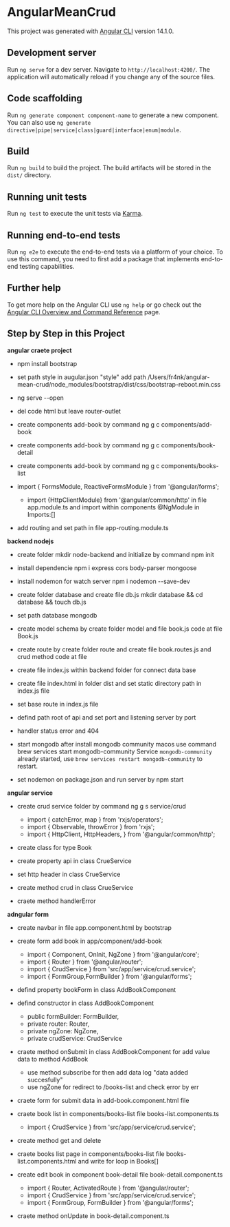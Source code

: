 # AngularMeanCrud

This project was generated with [Angular CLI](https://github.com/angular/angular-cli) version 14.1.0.

## Development server

Run `ng serve` for a dev server. Navigate to `http://localhost:4200/`. The application will automatically reload if you change any of the source files.

## Code scaffolding

Run `ng generate component component-name` to generate a new component. You can also use `ng generate directive|pipe|service|class|guard|interface|enum|module`.

## Build

Run `ng build` to build the project. The build artifacts will be stored in the `dist/` directory.

## Running unit tests

Run `ng test` to execute the unit tests via [Karma](https://karma-runner.github.io).

## Running end-to-end tests

Run `ng e2e` to execute the end-to-end tests via a platform of your choice. To use this command, you need to first add a package that implements end-to-end testing capabilities.

## Further help

To get more help on the Angular CLI use `ng help` or go check out the [Angular CLI Overview and Command Reference](https://angular.io/cli) page.

## Step by Step in this Project

**angular craete project**

- npm install bootstrap

- set path style in augular.json "style" add path /Users/fr4nk/angular-mean-crud/node_modules/bootstrap/dist/css/bootstrap-reboot.min.css

- ng serve --open

- del code html but leave router-outlet

- create components add-book by command ng g c components/add-book

- create components add-book by command ng g c components/book-detail

- create components add-book by command ng g c components/books-list

- import { FormsModule, ReactiveFormsModule } from '@angular/forms';

  - import {HttpClientModule} from '@angular/common/http' in file app.module.ts and import within components @NgModule in Imports:[]

- add routing and set path in file app-routing.module.ts

**backend nodejs**

- create folder mkdir node-backend and initialize by command npm init

- install dependencie npm i express cors body-parser mongoose

- install nodemon for watch server npm i nodemon --save-dev

- create folder database and create file db.js mkdir database && cd database && touch db.js

- set path database mongodb

- create model schema by create folder model and file book.js code at file Book.js

- create route by create folder route and create file book.routes.js and crud method code at file

- create file index.js within backend folder for connect data base

- create file index.html in folder dist and set static directory path in index.js file

- set base route in index.js file

- defind path root of api and set port and listening server by port

- handler status error and 404

- start mongodb after install mongodb community macos use command brew services start mongodb-community
  Service `mongodb-community` already started, use `brew services restart mongodb-community` to restart.

- set nodemon on package.json and run server by npm start

**angular service**

- create crud service folder by command ng g s service/crud

  - import { catchError, map } from 'rxjs/operators';
  - import { Observable, throwError } from 'rxjs';
  - import { HttpClient, HttpHeaders, } from '@angular/common/http';

- create class for type Book

- create property api in class CrueService

- set http header in class CrueService

- create method crud in class CrueService

- craete method handlerError

**adngular form**

- create navbar in file app.component.html by bootstrap

- create form add book in app/component/add-book

  - import { Component, OnInit, NgZone } from '@angular/core';
  - import { Router } from '@angular/router';
  - import { CrudService } from 'src/app/service/crud.service';
  - import { FormGroup,FormBuilder } from '@angular/forms';

- defind property bookForm in class AddBookComponent

- defind constructor in class AddBookComponent

  - public formBuilder: FormBuilder,
  - private router: Router,
  - private ngZone: NgZone,
  - private crudService: CrudService

- craete method onSubmit in class AddBookComponent for add value data to method AddBook

  - use method subscribe for then add data log "data added succesfully"
  - use ngZone for redirect to /books-list and check error by err

- craete form for submit data in add-book.component.html file

- craete book list in components/books-list file books-list.components.ts

  - import { CrudService } from 'src/app/service/crud.service';

- create method get and delete

- craete books list page in components/books-list file books-list.components.html and write for loop in Books[]

- create edit book in component book-detail file book-detail.component.ts

  - import { Router, ActivatedRoute } from '@angular/router';
  - import { CrudService } from 'src/app/service/crud.service';
  - import { FormGroup, FormBuilder } from '@angular/forms';

- craete method onUpdate in book-detail.component.ts
